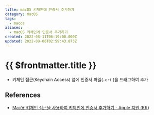 ```yaml
---
title: macOS 키체인에 인증서 추가하기
category: macOS
tags:
  - macos
aliases:
  - macOS 키체인에 인증서 추가하기
created: 2022-08-11T06:19:00.000Z
updated: 2022-09-06T02:59:43.873Z
---
```


# {{ $frontmatter.title }}

- 키체인 접근(Keychain Access) 앱에 인증서 파일(`.crt` )을 드래그하여 추가

## References

- [Mac용 키체인 접근을 사용하여 키체인에 인증서 추가하기 - Apple 지원 (KR)](https://support.apple.com/ko-kr/guide/keychain-access/kyca2431/mac)
